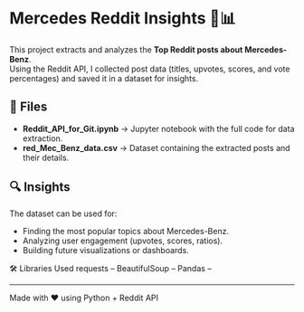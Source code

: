 # Mercedes Reddit Insights 🚗📊

This project extracts and analyzes the **Top Reddit posts about Mercedes-Benz**.  
Using the Reddit API, I collected post data (titles, upvotes, scores, and vote percentages) and saved it in a dataset for insights.

## 📂 Files
- **Reddit_API_for_Git.ipynb** → Jupyter notebook with the full code for data extraction.  
- **red_Mec_Benz_data.csv** → Dataset containing the extracted posts and their details.  

## 🔍 Insights
The dataset can be used for:
- Finding the most popular topics about Mercedes-Benz.  
- Analyzing user engagement (upvotes, scores, ratios).  
- Building future visualizations or dashboards.  

🛠️ Libraries Used
requests – 
BeautifulSoup – 
Pandas – 

---
Made with ❤️ using Python + Reddit API
